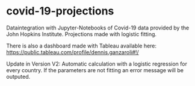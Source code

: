 # covid-19-projections

Dataintegration with Jupyter-Notebooks of Covid-19 data provided by the John Hopkins Institute.
Projections made with logistic fitting.

There is also a dashboard made with Tableau available here: https://public.tableau.com/profile/dennis.ganzaroli#!/

Update in Version V2:
Automatic calculation with a logistic regression for every country.
If the parameters are not fitting an error message will be outputed.
